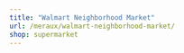 ```yaml
---
title: "Walmart Neighborhood Market"
url: /meraux/walmart-neighborhood-market/
shop: supermarket
---
```

